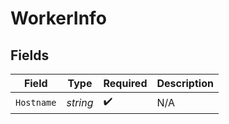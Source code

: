 # WorkerInfo


## Fields

| Field              | Type               | Required           | Description        |
| ------------------ | ------------------ | ------------------ | ------------------ |
| `Hostname`         | *string*           | :heavy_check_mark: | N/A                |